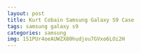 ```yaml
---
layout: post
title: Kurt Cobain Samsung Galaxy S9 Case
tags: samsung galaxy s9
categories: samsung
img: 1S1PUr4oeAUWZX80hudjou7GVxo6LOi2H
---
```

